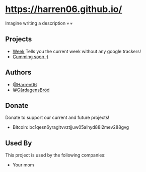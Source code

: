 # https://harren06.github.io/

Imagine writing a description :skull: :skull:

## Projects
- [Week](https://harren06.github.io/week.html) Tells you the current week without any google trackers!
- [Cumming soon ;)](https://www.youtube.com/watch?v=dQw4w9WgXcQ)

## Authors

- [@Harren06](https://github.com/Harren06)
- [@GårdagensBröd](https://github.com/GardagensBrod)

## Donate
Donate to support our current and future projects!
- Bitcoin: bc1qesn6yragltvvztjjuw05alhyd88l2mev288gvg 

## Used By

This project is used by the following companies:

- Your mom
